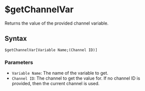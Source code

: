 # $getChannelVar
Returns the value of the provided channel variable.

## Syntax
```
$getChannelVar[Variable Name;(Channel ID)]
```

### Parameters
- `Variable Name`: The name of the variable to get.
- `Channel ID`: The channel to get the value for. If no channel ID is provided, then the current channel is used.
